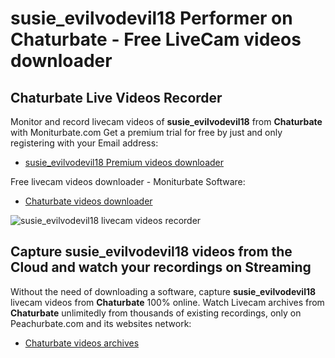 # susie_evilvodevil18 Performer on Chaturbate - Free LiveCam videos downloader

## Chaturbate Live Videos Recorder

Monitor and record livecam videos of **susie_evilvodevil18** from **Chaturbate** with Moniturbate.com
Get a premium trial for free by just and only registering with your Email address:
* [susie_evilvodevil18 Premium videos downloader](https://moniturbate.com/request-demo-licence-key.html)

Free livecam videos downloader - Moniturbate Software:
* [Chaturbate videos downloader](https://moniturbate.com/moniturbate-download-software.html)

![susie_evilvodevil18 livecam videos recorder](https://peachurnet.com/templates/moniturbate-software.png)


## Capture susie_evilvodevil18 videos from the Cloud and watch your recordings on Streaming

Without the need of downloading a software, capture **susie_evilvodevil18** livecam videos from **Chaturbate** 100% online.
Watch Livecam archives from **Chaturbate** unlimitedly from thousands of existing recordings, only on Peachurbate.com and its websites network:
* [Chaturbate videos archives](https://peachurnet.com/)